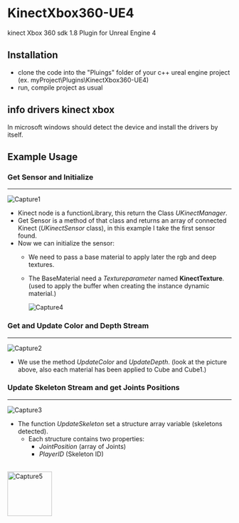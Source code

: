 # KinectXbox360-UE4
kinect Xbox 360 sdk 1.8 Plugin for Unreal Engine 4

## Installation
- clone the code into the "Pluings" folder of your c++ ureal engine project (ex. myProject\Plugins\KinectXbox360-UE4)
- run, compile project as usual

## info drivers kinect xbox
In microsoft windows should detect the device and install the drivers by itself.
</br>
## Example Usage


### Get Sensor and Initialize
---------------------------------------

![Capture1](http://aledel.github.io/KinectXbox360-UE4/Images/Capture1.jpg)

- Kinect node is a functionLibrary, this return the Class *UKinectManager*.
- Get Sensor is a method of that class and returns an array of connected Kinect (*UKinectSensor* class),
  in this example I take the first sensor found.
- Now we can initialize the sensor:
  - We need to pass a base material to apply later the rgb and deep textures.
  - The BaseMaterial need a *Textureparameter* named **KinectTexture**. (used to apply the buffer when creating the instance dynamic material.)
    
    ![Capture4](http://aledel.github.io/KinectXbox360-UE4/Images/Capture4.JPG)




### Get and Update Color and Depth Stream
---------------------------------------

![Capture2](http://aledel.github.io/KinectXbox360-UE4/Images/Capture2.jpg)

- We use the method *UpdateColor* and *UpdateDepth*. (look at the picture above, also each material has been applied to Cube and Cube1.)



### Update Skeleton Stream and get Joints Positions
---------------------------------------

![Capture3](http://aledel.github.io/KinectXbox360-UE4/Images/Capture3.jpg)

- The function *UpdateSkeleton* set a structure array variable (skeletons detected). 
  - Each structure contains two properties:
    - *JointPosition* (array of Joints)
    - *PlayerID* (Skeleton ID)




<p float='left'>
	<br>
	<img width="100" src="http://aledel.github.io/KinectXbox360-UE4/Images/Capture5.JPG" alt="Capture5">
	<br>
	<br>
	<br>
</p>



